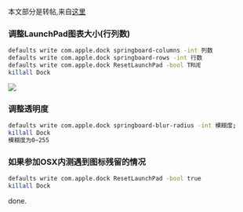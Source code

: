 本文部分是转帖,来自[这里](http://sspai.com/33299) 


### 调整LaunchPad图表大小(行列数) 

```sh
defaults write com.apple.dock springboard-columns -int 列数
defaults write com.apple.dock springboard-rows -int 行数
defaults write com.apple.dock ResetLaunchPad -bool TRUE
killall Dock
``` 

![](http://7xqjx7.com1.z0.glb.clouddn.com/image/Screen%20Shot%202016-03-28%20at%2019.47.02.png?imageView2/2/h/400)

### 调整透明度 

```sh
defaults write com.apple.dock springboard-blur-radius -int 模糊度;
killall Dock
模糊度为0~255
``` 

### 如果参加OSX内测遇到图标残留的情况 

```sh
defaults write com.apple.dock ResetLaunchPad -bool true
killall Dock
``` 

done. 

